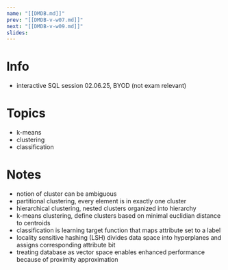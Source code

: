 ```yaml
---
name: "[[DMDB.md]]"
prev: "[[DMDB-v-w07.md]]"
next: "[[DMDB-v-w09.md]]"
slides:
---
```



# Info
- interactive SQL session 02.06.25, BYOD (not exam relevant)


# Topics
- k-means
- clustering
- classification


# Notes
- notion of cluster can be ambiguous
- partitional clustering, every element is in exactly one cluster
- hierarchical clustering, nested clusters organized into hierarchy
- k-means clustering, define clusters based on minimal euclidian distance to centroids
- classification is learning target function that maps attribute set to a label
- locality sensitive hashing (LSH) divides data space into hyperplanes and assigns corresponding attribute bit
- treating database as vector space enables enhanced performance because of proximity approximation